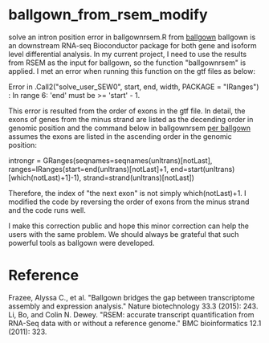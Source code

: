 # ballgown_from_rsem_modify
solve an intron position error in ballgownrsem.R from [ballgown](https://github.com/alyssafrazee/ballgown)
ballgown is an downstream RNA-seq Bioconductor package for both gene and isoform level differential analysis. 
In my current project, I need to use the results from RSEM as the input for ballgown, so the function "ballgownrsem" is applied.
I met an error when running this function on the gtf files as below:

Error in .Call2("solve_user_SEW0", start, end, width, PACKAGE = "IRanges") : 
  In range 6: 'end' must be >= 'start' - 1.

This error is resulted from the order of exons in the gtf file. In detail, the exons of genes from the minus strand are listed as the decending order in genomic position and the command below in ballgownrsem [per ballgown](https://github.com/alyssafrazee/ballgown/blob/master/R/ballgownrsem.R) assumes the exons are listed in the ascending order in the genomic position:

introngr = GRanges(seqnames=seqnames(unltrans)[notLast], 
                    ranges=IRanges(start=end(unltrans)[notLast]+1, 
                                   end=start(unltrans)[which(notLast)+1]-1), 
                    strand=strand(unltrans)[notLast])

Therefore, the index of "the next exon" is not simply which(notLast)+1.
I modified the code by reversing the order of exons from the minus strand and the code runs well.

I make this correction public and hope this minor correction can help the users with the same problem.
We should always be grateful that such powerful tools as ballgown were developed.




# Reference
Frazee, Alyssa C., et al. "Ballgown bridges the gap between transcriptome assembly and expression analysis." Nature biotechnology 33.3 (2015): 243.
Li, Bo, and Colin N. Dewey. "RSEM: accurate transcript quantification from RNA-Seq data with or without a reference genome." BMC bioinformatics 12.1 (2011): 323.

